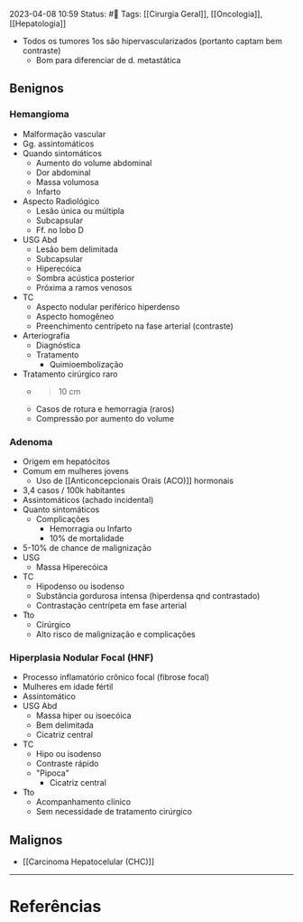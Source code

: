 2023-04-08 10:59
Status: #🌱 
Tags: [[Cirurgia Geral]], [[Oncologia]], [[Hepatologia]]
<br/>
- Todos os tumores 1os são hipervascularizados (portanto captam bem contraste)
	- Bom para diferenciar de d. metastática
## Benignos
### Hemangioma
- Malformação vascular
- Gg. assintomáticos
- Quando sintomáticos
	- Aumento do volume abdominal
	- Dor abdominal
	- Massa volumosa
	- Infarto
- Aspecto Radiológico
	- Lesão única ou múltipla
	- Subcapsular
	- Ff. no lobo D
- USG Abd
	- Lesão bem delimitada
	- Subcapsular
	- Hiperecóica
	- Sombra acústica posterior
	- Próxima a ramos venosos
- TC
	- Aspecto nodular periférico hiperdenso
	- Aspecto homogêneo
	- Preenchimento centrípeto na fase arterial (contraste)
- Arteriografia
	- Diagnóstica
	- Tratamento
		- Quimioembolização
- Tratamento cirúrgico raro
	- >10 cm
	- Casos de rotura e hemorragia (raros)
	- Compressão por aumento do volume
### Adenoma
- Origem em hepatócitos
- Comum em mulheres jovens
	- Uso de [[Anticoncepcionais Orais (ACO)]] hormonais 
- 3,4 casos / 100k habitantes
- Assintomáticos (achado incidental)
- Quanto sintomáticos
	- Complicações
		- Hemorragia ou Infarto
		- 10% de mortalidade
- 5-10% de chance de malignização
- USG
	- Massa Hiperecóica
- TC
	- Hipodenso ou isodenso
	- Substância gordurosa intensa (hiperdensa qnd contrastado)
	- Contrastação centrípeta em fase arterial
- Tto
	- Cirúrgico
	- Alto risco de malignização e complicações
### Hiperplasia Nodular Focal (HNF)
- Processo inflamatório crônico focal (fibrose focal)
- Mulheres em idade fértil
- Assintomático
- USG Abd
	- Massa hiper ou isoecóica
	- Bem delimitada
	- Cicatriz central
- TC
	- Hipo ou isodenso
	- Contraste rápido
	- "Pipoca"
		- Cicatriz central
- Tto
	- Acompanhamento clínico
	- Sem necessidade de tratamento cirúrgico
## Malignos
- [[Carcinoma Hepatocelular (CHC)]]
____
# Referências

